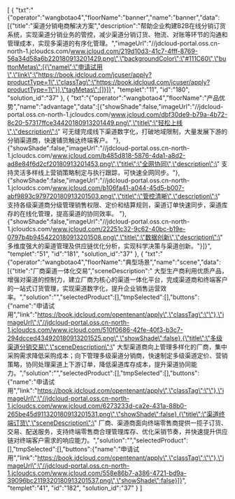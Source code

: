 [
	{
		"txt":"{\"operator\":\"wangbotao4\",\"floorName\":\"banner\",\"name\":\"banner\",\"data\":[{\"title\":\"渠道分销电商解决方案\",\"description\":\"帮助企业构建B2B在线分销订货系统，实现渠道分销业务的管控，减少渠道分销订货、物流、对账等环节的沟通和管理成本，实现多渠道的有序化管理。\",\"imageUrl\":\"//jdcloud-portal.oss.cn-north-1.jcloudcs.com/www.jcloud.com/219d10d3-41c7-4fff-8769-56a34d58a6b220180913201429.png\",\"backgroundColor\":\"#111C60\",\"buttonMetas\":[{\"name\":\"申请试用\",\"link\":\"https://book.jdcloud.com/jcuser/apply?productType=1\",\"classTag\":\"https://book.jdcloud.com/jcuser/apply?productType=1\"}],\"tagMetas\":[]}]}",
		"templet":"11",
		"id":"180",
		"solution_id":"37"
	},
	{
		"txt":"{\"operator\":\"wangbotao4\",\"floorName\":\"产品优势\",\"name\":\"advantage\",\"data\":[{\"showShade\":false,\"imageUrl\":\"//jdcloud-portal.oss.cn-north-1.jcloudcs.com/www.jcloud.com/dbf30de9-b79a-4b72-8c20-57317ffce34420180913201449.png\",\"title\":\"轻松上线\",\"description\":\" 可无缝完成线下渠道数字化，打破地域限制，大量发展下游的分销渠道商，快速铺货触达终端客户。 \"},{\"showShade\":false,\"imageUrl\":\"//jdcloud-portal.oss.cn-north-1.jcloudcs.com/www.jcloud.com/b485d818-5876-4da1-a8d2-ad8e84f6d2cf20180913201453.png\",\"title\":\"全网协同\",\"description\":\" 支持灵活多样线上营销策略制定与执行跟踪，可快速全网同步。\"},{\"showShade\":false,\"imageUrl\":\"//jdcloud-portal.oss.cn-north-1.jcloudcs.com/www.jcloud.com/b106fa41-a044-45d5-b007-abf9893c979720180913201503.png\",\"title\":\"管控清晰\",\"description\":\" 支持各级渠道商分级管理销售权限、定价和结算规则，渠道订单快速同步，渠道库存的在线化管理，提高渠道的协同效率。 \"},{\"showShade\":false,\"imageUrl\":\"//jdcloud-portal.oss.cn-north-1.jcloudcs.com/www.jcloud.com/22251c32-9c62-40bc-b19e-0797b4b9454220180913201508.png\",\"title\":\"数据创新\",\"description\":\" 多维度强大的渠道管理及供应链优化分析，实现科学决策与渠道创新。\"}]}",
		"templet":"51",
		"id":"181",
		"solution_id":"37"
	},
	{
		"txt":"{\"operator\":\"wangbotao4\",\"floorName\":\"典型场景\",\"name\":\"scene\",\"data\":[{\"title\":\"厂商渠道一体化交易\",\"sceneDescription\":\" 大型生产商利用优质产品，增强对渠道的控制力，建立厂商为核心的渠道一体化平台，完成渠道商和终端客户的一站式订货管理，实现渠道数字化，提升企业销售运营效率。\",\"solution\":\"\",\"selectedProduct\":[],\"tmpSelected\":[],\"buttons\":{\"name\":\"申请试用\",\"link\":\"https://book.jdcloud.com/opentenant/apply\",\"classTag\":\"\"},\"imageUrl\":\"//jdcloud-portal.oss.cn-north-1.jcloudcs.com/www.jcloud.com/510f0686-42fe-40f3-b3c7-294dcced434920180913201525.png\",\"showShade\":false},{\"title\":\"多级渠道分销交易\",\"sceneDescription\":\" 大型渠道商向上管理多样化的厂商，集中采购需求降低采购成本；向下管理多级渠道分销商，快速制定多级渠道定价、营销策略，协同处理渠道上下游订单，降低渠道库存成本，提升渠道协同能力。\",\"solution\":\"\",\"selectedProduct\":[],\"tmpSelected\":[],\"buttons\":{\"name\":\"申请试用\",\"link\":\"https://book.jdcloud.com/opentenant/apply\",\"classTag\":\"\"},\"imageUrl\":\"//jdcloud-portal.oss.cn-north-1.jcloudcs.com/www.jcloud.com/6273233d-ca2e-431a-88b0-265be45d911320180913201531.png\",\"showShade\":false},{\"title\":\"渠道终端订货\",\"sceneDescription\":\" 厂商、渠道商面向终端零售商提供一揽子订货、交易、配送服务，支持终端零售商合理管理库存、优化采销节奏，并快速提升供应链对终端客户需求的响应能力。\",\"solution\":\"\",\"selectedProduct\":[],\"tmpSelected\":[],\"buttons\":{\"name\":\"申请试用\",\"link\":\"https://book.jdcloud.com/opentenant/apply\",\"classTag\":\"\"},\"imageUrl\":\"//jdcloud-portal.oss.cn-north-1.jcloudcs.com/www.jcloud.com/558e86b7-a386-4721-bd9a-39096bc2119320180913201537.png\",\"showShade\":false}]}",
		"templet":"41",
		"id":"182",
		"solution_id":"37"
	}
]